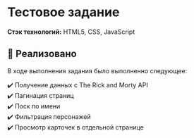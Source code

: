 
# Тестовое задание







**Стэк технологий:** HTML5, CSS, JavaScript







## 🚀 Реализовано

В ходе выполнения задания было выполненно следующее:

✔️ Получение данных с The Rick and Morty API  
✔️ Пагинация страниц  
✔️ Поск по имени  
✔️ Фильтрация персонажей  
✔️ Просмотр карточек в отдельной странице

